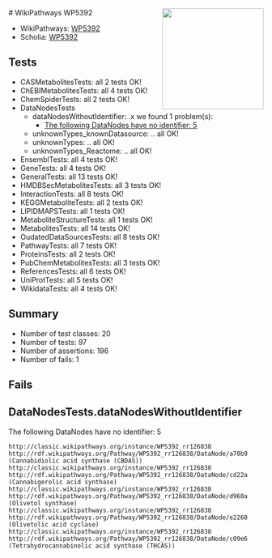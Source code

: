 <img style="float: right; width: 200px" src="https://upload.wikimedia.org/wikipedia/commons/thumb/8/83/Wplogo_with_text_500.png/640px-Wplogo_with_text_500.png" />
# WikiPathways WP5392

* WikiPathways: [WP5392](https://wikipathways.org/pathways/WP5392)
* Scholia: [WP5392](https://scholia.toolforge.org/wikipathways/WP5392)
## Tests
* CASMetabolitesTests: all 2 tests OK!
* ChEBIMetabolitesTests: all 4 tests OK!
* ChemSpiderTests: all 2 tests OK!
* DataNodesTests
    * dataNodesWithoutIdentifier: .x we found 1 problem(s):
        * [The following DataNodes have no identifier: 5](#d2d32fa4)
    * unknownTypes_knownDatasource: .. all OK!
    * unknownTypes: .. all OK!
    * unknownTypes_Reactome: .. all OK!
* EnsemblTests: all 4 tests OK!
* GeneTests: all 4 tests OK!
* GeneralTests: all 13 tests OK!
* HMDBSecMetabolitesTests: all 3 tests OK!
* InteractionTests: all 8 tests OK!
* KEGGMetaboliteTests: all 2 tests OK!
* LIPIDMAPSTests: all 1 tests OK!
* MetaboliteStructureTests: all 1 tests OK!
* MetabolitesTests: all 14 tests OK!
* OudatedDataSourcesTests: all 8 tests OK!
* PathwayTests: all 7 tests OK!
* ProteinsTests: all 2 tests OK!
* PubChemMetabolitesTests: all 3 tests OK!
* ReferencesTests: all 6 tests OK!
* UniProtTests: all 5 tests OK!
* WikidataTests: all 4 tests OK!


## Summary

* Number of test classes: 20
* Number of tests: 97
* Number of assertions: 196
* Number of fails: 1

## Fails

<a name="d2d32fa4" />

## DataNodesTests.dataNodesWithoutIdentifier

The following DataNodes have no identifier: 5
```
http://classic.wikipathways.org/instance/WP5392_rr126838 http://rdf.wikipathways.org/Pathway/WP5392_rr126838/DataNode/a70b9 (Cannabidiolic acid synthase (CBDAS))
http://classic.wikipathways.org/instance/WP5392_rr126838 http://rdf.wikipathways.org/Pathway/WP5392_rr126838/DataNode/cd22a (Cannabigerolic acid synthase)
http://classic.wikipathways.org/instance/WP5392_rr126838 http://rdf.wikipathways.org/Pathway/WP5392_rr126838/DataNode/d960a (Olivetol synthase)
http://classic.wikipathways.org/instance/WP5392_rr126838 http://rdf.wikipathways.org/Pathway/WP5392_rr126838/DataNode/e2260 (Olivetolic acid cyclase)
http://classic.wikipathways.org/instance/WP5392_rr126838 http://rdf.wikipathways.org/Pathway/WP5392_rr126838/DataNode/c09e6 (Tetrahydrocannabinolic acid synthase (THCAS))
```

